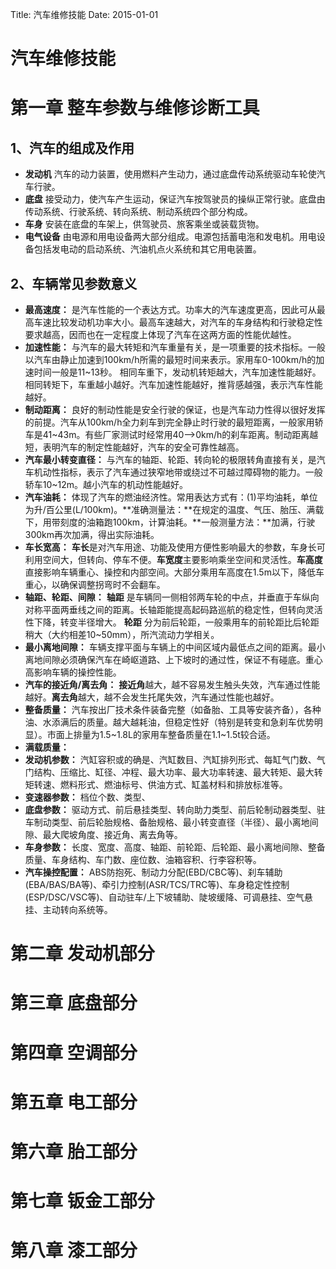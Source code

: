 Title: 汽车维修技能
Date:  2015-01-01


# 汽车维修技能

# 第一章 整车参数与维修诊断工具

## 1、汽车的组成及作用

* **发动机** 汽车的动力装置，使用燃料产生动力，通过底盘传动系统驱动车轮使汽车行驶。
* **底盘** 接受动力，使汽车产生运动，保证汽车按驾驶员的操纵正常行驶。底盘由传动系统、行驶系统、转向系统、制动系统四个部分构成。
* **车身** 安装在底盘的车架上，供驾驶员、旅客乘坐或装载货物。
* **电气设备** 由电源和用电设备两大部分组成。电源包括蓄电沲和发电机。用电设备包括发电动的启动系统、汽油机点火系统和其它用电装置。

## 2、车辆常见参数意义

* **最高速度：** 是汽车性能的一个表达方式。功率大的汽车速度更高，因此可从最高车速比较发动机功率大小。最高车速越大，对汽车的车身结构和行驶稳定性要求越高，因而也在一定程度上体现了汽车在这两方面的性能优越性。
* **加速性能：** 与汽车的最大转矩和汽车重量有关，是一项重要的技术指标。一般以汽车由静止加速到100km/h所需的最短时间来表示。家用车0-100km/h的加速时间一般是11~13秒。 相同车重下，发动机转矩越大，汽车加速性能越好。相同转矩下，车重越小越好。汽车加速性能越好，推背感越强，表示汽车性能越好。
* **制动距离：** 良好的制动性能是安全行驶的保证，也是汽车动力性得以很好发挥的前提。汽车从100km/h全力刹车到完全静止时行驶的最短距离，一般家用轿车是41~43m。有些厂家测试时经常用40-->0km/h的刹车距离。制动距离越短，表明汽车的制定性能越好，汽车的安全可靠性越高。
* **汽车最小转变直径：** 与汽车的轴距、轮距、转向轮的极限转角直接有关，是汽车机动性指标，表示了汽车通过狭窄地带或绕过不可越过障碍物的能力。一般轿车10~12m。越小汽车的机动性能越好。
* **汽车油耗：** 体现了汽车的燃油经济性。常用表达方式有：(1)平均油耗，单位为升/百公里(L/100km)。**准确测量法：**在规定的温度、气压、胎压、满载下，用带刻度的油箱跑100km，计算油耗。**一般测量方法：**加满，行驶300km再次加满，得出实际油耗。
* **车长宽高：** **车长**是对汽车用途、功能及使用方便性影响最大的参数，车身长可利用空间大，但转向、停车不便。**车宽度**主要影响乘坐空间和灵活性。**车高度**直接影响车辆重心、操控和内部空间。大部分乘用车高度在1.5m以下，降低车重心，以确保调整拐弯时不会翻车。
* **轴距、轮距、间隙：**  **轴距** 是车辆同一侧相邻两车轮的中点，并垂直于车纵向对称平面两垂线之间的距离。长轴距能提高起码路巡航的稳定性，但转向灵活性下降，转变半径增大。  **轮距**  分为前后轮距，一般乘用车的前轮距比后轮距稍大（大约相差10~50mm），所汽流动力学相关。
* **最小离地间隙：** 车辆支撑平面与车辆上的中间区域内最低点之间的距离。最小离地间隙必须确保汽车在崎岖道路、上下坡时的通过性，保证不有碰底。重心高影响车辆的操控性能。
* **汽车的接近角/离去角：**  **接近角**越大，越不容易发生触头失效，汽车通过性能越好。**离去角**越大，越不会发生托尾失效，汽车通过性能也越好。
* **整备质量：** 汽车按出厂技术条件装备完整（如备胎、工具等安装齐备），各种油、水添满后的质量。越大越耗油，但稳定性好（特别是转变和急刹车优势明显）。市面上排量为1.5~1.8L的家用车整备质量在1.1~1.5t较合适。
* **满载质量：**  
* **发动机参数：** 汽缸容积或的确是、汽缸数目、汽缸排列形式、每缸气门数、气门结构、压缩比、缸径、冲程、最大功率、最大功率转速、最大转矩、最大转矩转速、燃料形式、燃油标号、供油方式、缸盖材料和排放标准等。
* **变速器参数：** 档位个数、类型、
* **底盘参数：** 驱动方式、前后悬挂类型、转向助力类型、前后轮制动器类型、驻车制动类型、前后轮胎规格、备胎规格、最小转变直径（半径）、最小离地间隙、最大爬坡角度、接近角、离去角等。
* **车身参数：** 长度、宽度、高度、轴距、前轮距、后轮距、最小离地间隙、整备质量、车身结构、车门数、座位数、油箱容积、行李容积等。
* **汽车操控配置：** ABS防抱死、制动力分配(EBD/CBC等)、刹车辅助(EBA/BAS/BA等)、牵引力控制(ASR/TCS/TRC等)、车身稳定性控制(ESP/DSC/VSC等)、自动驻车/上下坡辅助、陡坡缓降、可调悬挂、空气悬挂、主动转向系统等。

# 第二章 发动机部分


# 第三章 底盘部分
# 第四章 空调部分
# 第五章 电工部分
# 第六章 胎工部分
# 第七章 钣金工部分
# 第八章 漆工部分
